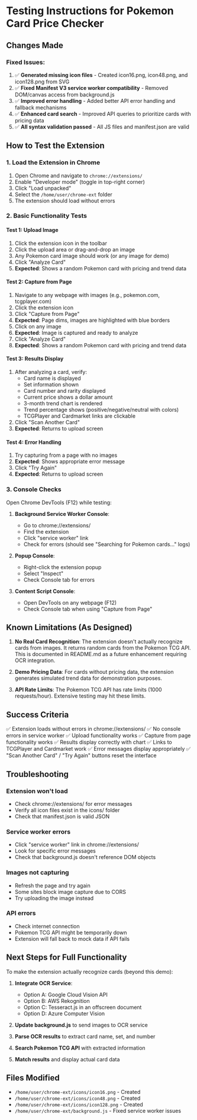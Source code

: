 # Testing Instructions for Pokemon Card Price Checker

## Changes Made

### Fixed Issues:
1. ✅ **Generated missing icon files** - Created icon16.png, icon48.png, and icon128.png from SVG
2. ✅ **Fixed Manifest V3 service worker compatibility** - Removed DOM/canvas access from background.js
3. ✅ **Improved error handling** - Added better API error handling and fallback mechanisms
4. ✅ **Enhanced card search** - Improved API queries to prioritize cards with pricing data
5. ✅ **All syntax validation passed** - All JS files and manifest.json are valid

## How to Test the Extension

### 1. Load the Extension in Chrome

1. Open Chrome and navigate to `chrome://extensions/`
2. Enable "Developer mode" (toggle in top-right corner)
3. Click "Load unpacked"
4. Select the `/home/user/chrome-ext` folder
5. The extension should load without errors

### 2. Basic Functionality Tests

#### Test 1: Upload Image
1. Click the extension icon in the toolbar
2. Click the upload area or drag-and-drop an image
3. Any Pokemon card image should work (or any image for demo)
4. Click "Analyze Card"
5. **Expected**: Shows a random Pokemon card with pricing and trend data

#### Test 2: Capture from Page
1. Navigate to any webpage with images (e.g., pokemon.com, tcgplayer.com)
2. Click the extension icon
3. Click "Capture from Page"
4. **Expected**: Page dims, images are highlighted with blue borders
5. Click on any image
6. **Expected**: Image is captured and ready to analyze
7. Click "Analyze Card"
8. **Expected**: Shows a random Pokemon card with pricing and trend data

#### Test 3: Results Display
1. After analyzing a card, verify:
   - Card name is displayed
   - Set information shown
   - Card number and rarity displayed
   - Current price shows a dollar amount
   - 3-month trend chart is rendered
   - Trend percentage shows (positive/negative/neutral with colors)
   - TCGPlayer and Cardmarket links are clickable
2. Click "Scan Another Card"
3. **Expected**: Returns to upload screen

#### Test 4: Error Handling
1. Try capturing from a page with no images
2. **Expected**: Shows appropriate error message
3. Click "Try Again"
4. **Expected**: Returns to upload screen

### 3. Console Checks

Open Chrome DevTools (F12) while testing:

1. **Background Service Worker Console**:
   - Go to chrome://extensions/
   - Find the extension
   - Click "service worker" link
   - Check for errors (should see "Searching for Pokemon cards..." logs)

2. **Popup Console**:
   - Right-click the extension popup
   - Select "Inspect"
   - Check Console tab for errors

3. **Content Script Console**:
   - Open DevTools on any webpage (F12)
   - Check Console tab when using "Capture from Page"

## Known Limitations (As Designed)

1. **No Real Card Recognition**: The extension doesn't actually recognize cards from images. It returns random cards from the Pokemon TCG API. This is documented in README.md as a future enhancement requiring OCR integration.

2. **Demo Pricing Data**: For cards without pricing data, the extension generates simulated trend data for demonstration purposes.

3. **API Rate Limits**: The Pokemon TCG API has rate limits (1000 requests/hour). Extensive testing may hit these limits.

## Success Criteria

✅ Extension loads without errors in chrome://extensions/
✅ No console errors in service worker
✅ Upload functionality works
✅ Capture from page functionality works
✅ Results display correctly with chart
✅ Links to TCGPlayer and Cardmarket work
✅ Error messages display appropriately
✅ "Scan Another Card" / "Try Again" buttons reset the interface

## Troubleshooting

### Extension won't load
- Check chrome://extensions/ for error messages
- Verify all icon files exist in the icons/ folder
- Check that manifest.json is valid JSON

### Service worker errors
- Click "service worker" link in chrome://extensions/
- Look for specific error messages
- Check that background.js doesn't reference DOM objects

### Images not capturing
- Refresh the page and try again
- Some sites block image capture due to CORS
- Try uploading the image instead

### API errors
- Check internet connection
- Pokemon TCG API might be temporarily down
- Extension will fall back to mock data if API fails

## Next Steps for Full Functionality

To make the extension actually recognize cards (beyond this demo):

1. **Integrate OCR Service**:
   - Option A: Google Cloud Vision API
   - Option B: AWS Rekognition
   - Option C: Tesseract.js in an offscreen document
   - Option D: Azure Computer Vision

2. **Update background.js** to send images to OCR service
3. **Parse OCR results** to extract card name, set, and number
4. **Search Pokemon TCG API** with extracted information
5. **Match results** and display actual card data

## Files Modified

- `/home/user/chrome-ext/icons/icon16.png` - Created
- `/home/user/chrome-ext/icons/icon48.png` - Created
- `/home/user/chrome-ext/icons/icon128.png` - Created
- `/home/user/chrome-ext/background.js` - Fixed service worker issues

